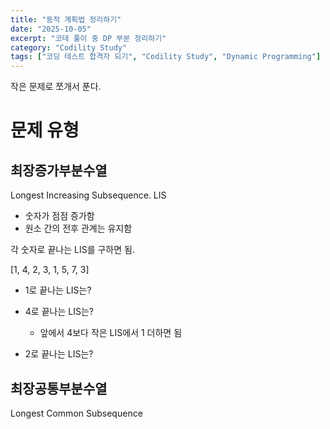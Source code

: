 ```yaml
---
title: "동적 계획법 정리하기"
date: "2025-10-05"
excerpt: "코테 풀이 중 DP 부분 정리하기"
category: "Codility Study"
tags: ["코딩 테스트 합격자 되기", "Codility Study", "Dynamic Programming"]
---
```


작은 문제로 쪼개서 푼다.


# 문제 유형

## 최장증가부분수열

Longest Increasing Subsequence. LIS

- 숫자가 점점 증가함
- 원소 간의 전후 관계는 유지함

각 숫자로 끝나는 LIS를 구하면 됨.

[1, 4, 2, 3, 1, 5, 7, 3]

- 1로 끝나는 LIS는?
- 4로 끝나는 LIS는? 
    - 앞에서 4보다 작은 LIS에서 1 더하면 됨

- 2로 끝나는 LIS는?


## 최장공통부분수열

Longest Common Subsequence